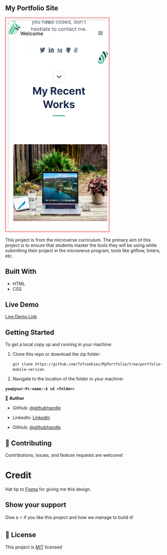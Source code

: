 ## My Portfolio Site

![](PortfolioImage.PNG)

This project is from the microverse curriculum. The primary aim of this project is to ensure that students master the tools they will be using while submitting their project in the microverse program, tools like gitflow, linters, etc.

## Built With

- HTML
- CSS

## Live Demo

[Live Demo Link](https://tofcookies.github.io/MyPortfolio/)

## Getting Started

To get a local copy up and running in your machine:
1. Clone this repo or download the zip folder:

   ``git clone https://github.com/Tofcookies/MyPortfolio/tree/portfolio-mobile-version``
2. Navigate to the location of the folder in your machine:

 **``you@your-Pc-name:~$ cd <folder>``**

👤 **Author**

- GitHub: [@githubhandle](https://github.com/Tofcookies) 
- LinkedIn: [LinkedIn](https://www.linkedin.com/in/oluwatofunmi-alugbin-a7aab9215/)
  
- GitHub: [@githubhandle](https://github.com/Lockless404)


## 🤝 Contributing


Contributions, issues, and feature requests are welcome!

# Credit

Hat tip to [Figma](https://www.figma.com/file/l7SqJ3ZfkAKih9sFxvWSR4/Microverse-Student-Project-1?node-id=1%3A468) for giving me this design.

## Show your support

Give a ⭐ if you like this project and how we manage to build it!

## 📝 License

This project is [MIT](./MIT.md) licensed
